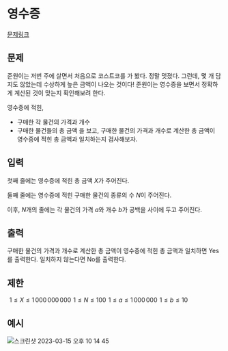 # 영수증
[문제링크](https://www.acmicpc.net/problem/25304)

## 문제
준원이는 저번 주에 살면서 처음으로 코스트코를 가 봤다. 정말 멋졌다. 그런데, 몇 개 담지도 않았는데 수상하게 높은 금액이 나오는 것이다! 준원이는 영수증을 보면서 정확하게 계산된 것이 맞는지 확인해보려 한다.

영수증에 적힌,

* 구매한 각 물건의 가격과 개수
* 구매한 물건들의 총 금액
을 보고, 구매한 물건의 가격과 개수로 계산한 총 금액이 영수증에 적힌 총 금액과 일치하는지 검사해보자.

## 입력
첫째 줄에는 영수증에 적힌 총 금액 $X$가 주어진다.

둘째 줄에는 영수증에 적힌 구매한 물건의 종류의 수 $N$이 주어진다.

이후, $N$개의 줄에는 각 물건의 가격 $a$와 개수 $b$가 공백을 사이에 두고 주어진다.

## 출력
구매한 물건의 가격과 개수로 계산한 총 금액이 영수증에 적힌 총 금액과 일치하면 Yes를 출력한다. 일치하지 않는다면 No를 출력한다.

## 제한
 
$1 ≤ X ≤ 1\,000\,000\,000$ 
$1 ≤ N ≤ 100$ 
$1 ≤ a ≤ 1\,000\,000$ 
$1 ≤ b ≤ 10$ 

## 예시
![스크린샷 2023-03-15 오후 10 14 45](https://user-images.githubusercontent.com/125840482/225319535-1422ebab-2b38-453a-8144-7c23bc3ccaf9.png)
